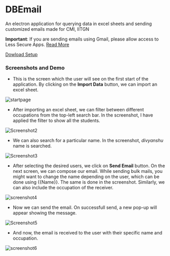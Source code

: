 # DBEmail

An electron application for querying data in excel sheets and sending customized emails made for CMI, IITGN

**Important**: If you are sending emails using Gmail, please allow access to Less Secure Apps. [ Read More](https://nodemailer.com/usage/using-gmail/)

[Dowload Setup](https://drive.google.com/file/d/12xToAXEY3N942EhOHficUDOX7APlSN2c/view?usp=sharing)

### Screenshots and Demo

- This is the screen which the user will see on the first start of the application. By clicking on the **Import Data** button, we can import an excel sheet.

![startpage](https://user-images.githubusercontent.com/62815174/184537027-1c25d80b-9079-48cd-9c9c-37e71b15b6a1.png)

- After importing an excel sheet, we can filter between different occupations from the top-left search bar. In the screenshot, I have applied the filter to show all the students. 

![Screenshot2](https://user-images.githubusercontent.com/62815174/184538072-45f6db5e-8de3-40a2-a6b7-fdef2076cf70.png)

- We can also search for a particular name. In the screenshot, *divyanshu* name is searched.

![Screenshot3](https://user-images.githubusercontent.com/62815174/184538079-6467ac94-b2ea-4481-b54b-0a5faa4e49fd.png)

- After selecting the desired users, we click on **Send Email** button. On the next screen, we can compose our email. While sending bulk mails, you might want to change the name depending on the user, which can be done using {{Name}}. The same is done in the screenshot. Similarly, we can also include the occupation of the receiver.

![screenshot4](https://user-images.githubusercontent.com/62815174/184538084-aff2b1a5-67ea-4be7-8bbe-2cb092f29198.png)

- Now we can send the email. On successfull send, a new pop-up will appear showing the message. 

![Screenshot5](https://user-images.githubusercontent.com/62815174/184538089-056d7fc9-c684-4b18-baba-e86251fc801f.png)

- And now, the email is received to the user with their specific name and occupation. 

![screenshot6](https://user-images.githubusercontent.com/62815174/184538093-90851bcd-50c6-4c9b-9324-0fe70893cf93.png)

